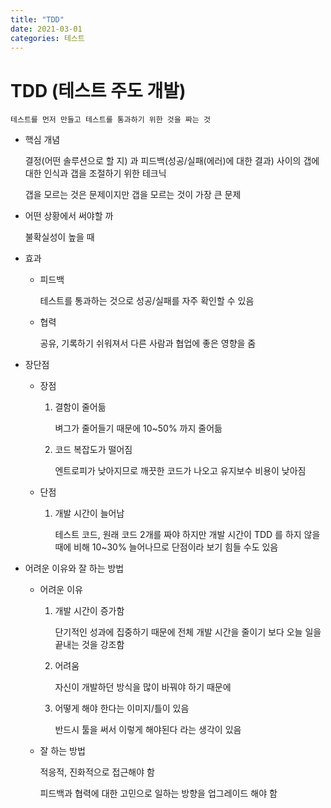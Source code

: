 ```yaml
---
title: "TDD"
date: 2021-03-01
categories: 테스트
---
```


# TDD (테스트 주도 개발)

    테스트를 먼저 만들고 테스트를 통과하기 위한 것을 짜는 것

- 핵심 개념

  결정(어떤 솔루션으로 할 지) 과 피드백(성공/실패(에러)에 대한 결과) 사이의 갭에 대한 인식과 갭을 조절하기 위한 테크닉

  갭을 모르는 것은 문제이지만 갭을 모르는 것이 가장 큰 문제

- 어떤 상황에서 써야할 까

  불확실성이 높을 때

- 효과

  - 피드백

    테스트를 통과하는 것으로 성공/실패를 자주 확인할 수 있음

  - 협력

    공유, 기록하기 쉬워져서 다른 사람과 협업에 좋은 영향을 줌

- 장단점

  - 장점

    1. 결함이 줄어듦

       벼그가 줄어들기 때문에 10~50% 까지 줄어듦

    2. 코드 복잡도가 떨어짐

       엔트로피가 낮아지므로 깨끗한 코드가 나오고 유지보수 비용이 낮아짐

  - 단점

    1. 개발 시간이 늘어남

       테스트 코드, 원래 코드 2개를 짜야 하지만 개발 시간이 TDD 를 하지 않을 때에 비해 10~30% 늘어나므로 단점이라 보기 힘들 수도 있음

- 어려운 이유와 잘 하는 방법

  - 어려운 이유

    1. 개발 시간이 증가함

       단기적인 성과에 집중하기 때문에 전체 개발 시간을 줄이기 보다 오늘 일을 끝내는 것을 강조함

    2. 어려움

       자신이 개발하던 방식을 많이 바꿔야 하기 때문에

    3. 어떻게 해야 한다는 이미지/틀이 있음

       반드시 툴을 써서 이렇게 해야된다 라는 생각이 있음

  - 잘 하는 방법

    적응적, 진화적으로 접근해야 함

    피드백과 협력에 대한 고민으로 일하는 방향을 업그레이드 해야 함
